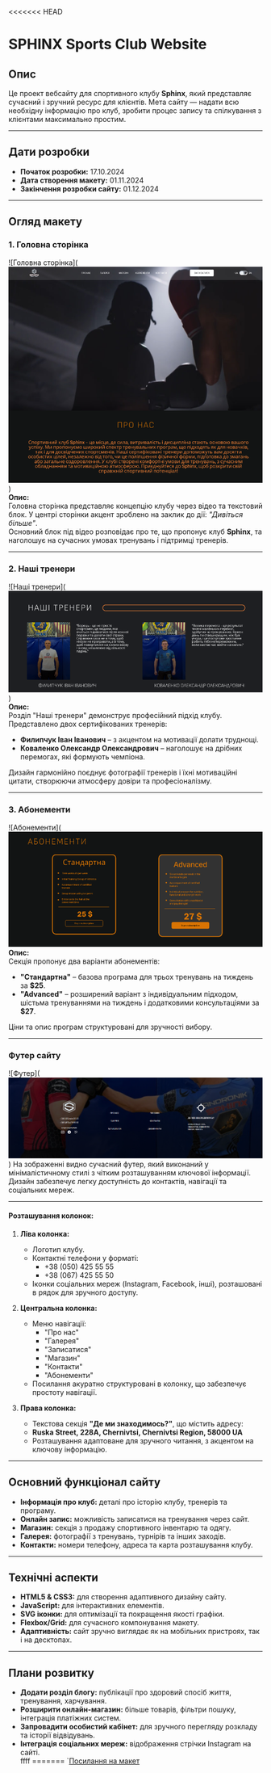 <<<<<<< HEAD
# SPHINX Sports Club Website

## Опис
Це проект вебсайту для спортивного клубу **Sphinx**, який представляє сучасний і зручний ресурс для клієнтів. Мета сайту — надати всю необхідну інформацію про клуб, зробити процес запису та спілкування з клієнтами максимально простим.

---

## Дати розробки
- **Початок розробки:** 17.10.2024  
- **Дата створення макету:** 01.11.2024  
- **Закінчення розробки сайту:** 01.12.2024  

---

## Огляд макету

### 1. Головна сторінка
![Головна сторінка](![alt text](src/img/image-1.png))  
**Опис:**  
Головна сторінка представляє концепцію клубу через відео та текстовий блок. У центрі сторінки акцент зроблено на заклик до дії: *"Дивіться більше"*.  
Основний блок під відео розповідає про те, що пропонує клуб **Sphinx**, та наголошує на сучасних умовах тренувань і підтримці тренерів.

---

### 2. Наші тренери
![Наші тренери](![alt text](src/img/image-2.png))  
**Опис:**  
Розділ "Наші тренери" демонструє професійний підхід клубу. Представлено двох сертифікованих тренерів:  
- **Филипчук Іван Іванович** – з акцентом на мотивації долати труднощі.  
- **Коваленко Олександр Олександрович** – наголошує на дрібних перемогах, які формують чемпіона.  

Дизайн гармонійно поєднує фотографії тренерів і їхні мотиваційні цитати, створюючи атмосферу довіри та професіоналізму.

---

### 3. Абонементи
![Абонементи](![alt text](src/img/image-3.png)  
**Опис:**  
Секція пропонує два варіанти абонементів:  
- **"Стандартна"** – базова програма для трьох тренувань на тиждень за **$25**.  
- **"Advanced"** – розширений варіант з індивідуальним підходом, шістьма тренуваннями на тиждень і додатковими консультаціями за **$27**.  

Ціни та опис програм структуровані для зручності вибору.

---
### Футер сайту
![Футер](![alt text](src/img/image-4.png)) 
На зображенні видно сучасний футер, який виконаний у мінімалістичному стилі з чітким розташуванням ключової інформації. Дизайн забезпечує легку доступність до контактів, навігації та соціальних мереж.

---

#### Розташування колонок:

1. **Ліва колонка:**
   - Логотип клубу.
   - Контактні телефони у форматі:
     - +38 (050) 425 55 55
     - +38 (067) 425 55 50
   - Іконки соціальних мереж (Instagram, Facebook, інші), розташовані в рядок для зручного доступу.

2. **Центральна колонка:**
   - Меню навігації:
     - "Про нас"
     - "Галерея"
     - "Записатися"
     - "Магазин"
     - "Контакти"
     - "Абонементи"
   - Посилання акуратно структуровані в колонку, що забезпечує простоту навігації.

3. **Права колонка:**
   - Текстова секція **"Де ми знаходимось?"**, що містить адресу:
   - **Ruska Street, 228A, Chernivtsi, Chernivtsi Region, 58000 UA**
   - Розташування адаптоване для зручного читання, з акцентом на ключову інформацію.

---

## Основний функціонал сайту
- **Інформація про клуб:** деталі про історію клубу, тренерів та програму.
- **Онлайн запис:** можливість записатися на тренування через сайт.
- **Магазин:** секція з продажу спортивного інвентарю та одягу.
- **Галерея:** фотографії з тренувань, турнірів та інших заходів.
- **Контакти:** номери телефону, адреса та карта розташування клубу.

---

## Технічні аспекти
- **HTML5 & CSS3:** для створення адаптивного дизайну сайту.  
- **JavaScript:** для інтерактивних елементів.  
- **SVG іконки:** для оптимізації та покращення якості графіки.  
- **Flexbox/Grid:** для сучасного компонування макету.  
- **Адаптивність:** сайт зручно виглядає як на мобільних пристроях, так і на десктопах.  

---

## Плани розвитку
- **Додати розділ блогу:** публікації про здоровий спосіб життя, тренування, харчування.  
- **Розширити онлайн-магазин:** більше товарів, фільтри пошуку, інтеграція платіжних систем.  
- **Запровадити особистий кабінет:** для зручного перегляду розкладу та історії відвідувань.  
- **Інтеграція соціальних мереж:** відображення стрічки Instagram на сайті.  
ffff
=======
`[Посилання на макет](https://www.figma.com/design/1b55JJ6XFeHUD5IkPYBRfm/Untitled?node-id=0-1&t=57BN6T5joG2GDwcM-1) 
